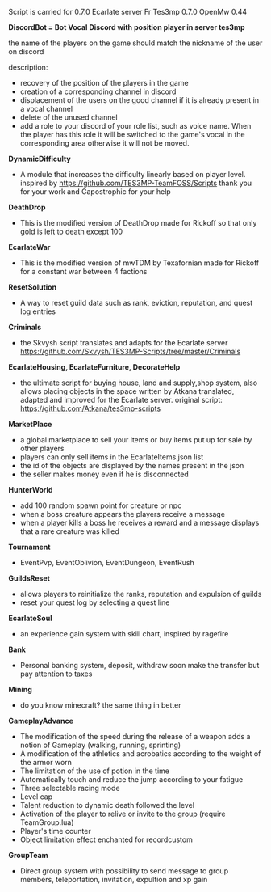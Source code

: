 Script is carried for 0.7.0
Ecarlate server Fr
Tes3mp 0.7.0
OpenMw 0.44

**DiscordBot = Bot Vocal Discord with position player in server tes3mp**

the name of the players on the game should match the nickname of the user on discord

description:
- recovery of the position of the players in the game
- creation of a corresponding channel in discord
- displacement of the users on the good channel if it is already present in a vocal channel
- delete of the unused channel
- add a role to your discord of your role list, such as voice name. When the player has this role it will be switched to the game's vocal in the corresponding area otherwise it will not be moved.

**DynamicDifficulty**

- A module that increases the difficulty linearly based on player level.
inspired by https://github.com/TES3MP-TeamFOSS/Scripts thank you for your work and Capostrophic for your help

**DeathDrop**

- This is the modified version of DeathDrop made for Rickoff so that only gold is left to death except 100

**EcarlateWar**

- This is the modified version of mwTDM by Texafornian made for Rickoff for a constant war between 4 factions

**ResetSolution**

- A way to reset guild data such as rank, eviction, reputation, and quest log entries

**Criminals**

- the Skvysh script translates and adapts for the Ecarlate server
https://github.com/Skvysh/TES3MP-Scripts/tree/master/Criminals

**EcarlateHousing, EcarlateFurniture, DecorateHelp**

- the ultimate script for buying house, land and supply,shop system, also allows placing objects in the space written by Atkana translated, adapted and improved for the Ecarlate server. original script: https://github.com/Atkana/tes3mp-scripts

**MarketPlace**

- a global marketplace to sell your items or buy items put up for sale by other players
- players can only sell items in the EcarlateItems.json list
- the id of the objects are displayed by the names present in the json
- the seller makes money even if he is disconnected

**HunterWorld**

- add 100 random spawn point for creature or npc
- when a boss creature appears the players receive a message
- when a player kills a boss he receives a reward and a message displays that a rare creature was killed

**Tournament**

- EventPvp, EventOblivion, EventDungeon, EventRush

**GuildsReset**

- allows players to reinitialize the ranks, reputation and expulsion of guilds
- reset your quest log by selecting a quest line

**EcarlateSoul**

- an experience gain system with skill chart, inspired by ragefire

**Bank**

- Personal banking system, deposit, withdraw soon make the transfer but pay attention to taxes

**Mining**

- do you know minecraft? the same thing in better

**GameplayAdvance**

- The modification of the speed during the release of a weapon adds a notion of Gameplay (walking, running, sprinting)
- A modification of the athletics and acrobatics according to the weight of the armor worn
- The limitation of the use of potion in the time
- Automatically touch and reduce the jump according to your fatigue
- Three selectable racing mode
- Level cap
- Talent reduction to dynamic death followed the level
- Activation of the player to relive or invite to the group (require TeamGroup.lua)
- Player's time counter
- Object limitation effect enchanted for recordcustom

**GroupTeam**

- Direct group system with possibility to send message to group members, teleportation, invitation, expultion and xp gain
